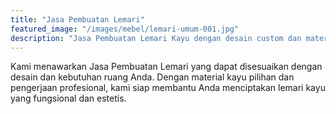 ```yaml
---
title: "Jasa Pembuatan Lemari"
featured_image: "/images/mebel/lemari-umum-001.jpg"
description: "Jasa Pembuatan Lemari Kayu dengan desain custom dan material berkualitas. Mewujudkan lemari impian Anda untuk kebutuhan penyimpanan yang rapi dan estetis."
---
```


Kami menawarkan Jasa Pembuatan Lemari yang dapat disesuaikan dengan desain dan kebutuhan ruang Anda. Dengan material kayu pilihan dan pengerjaan profesional, kami siap membantu Anda menciptakan lemari kayu yang fungsional dan estetis.